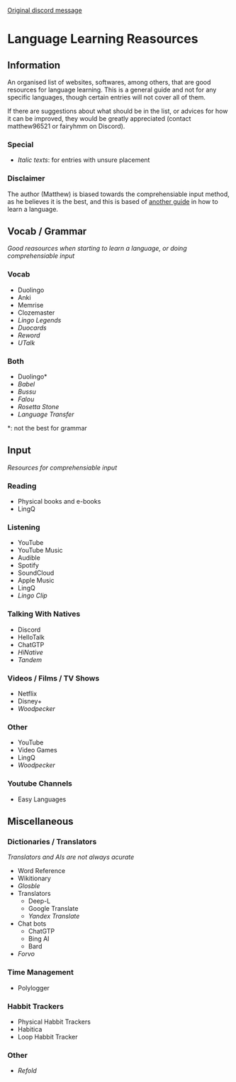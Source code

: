 [Original discord message](https://discord.com/channels/949775981026115604/949795298178379787/1144655078855282748)

# Language Learning Reasources
## Information
An organised list of websites, softwares, among others, that are good resources for language learning. This is a general guide and not for any specific languages, though certain entries will not cover all of them.

If there are suggestions about what should be in the list, or advices for how it can be improved, they would be greatly appreciated (contact matthew96521 or fairyhmm on Discord).

### Special
- *Italic texts*: for entries with unsure placement

### Disclaimer
The author (Matthew) is biased towards the comprehensiable input method, as he believes it is the best, and this is based of [another guide](https://discord.com/channels/949775981026115604/949795298178379787/1142076372236386334) in how to learn a language.

## Vocab / Grammar
*Good reasources when starting to learn a language, or doing comprehensiable input*

### Vocab
- Duolingo
- Anki
- Memrise
- Clozemaster
- *Lingo Legends*
- *Duocards*
- *Reword*
- *UTalk*

### Both
- Duolingo*
- *Babel*
- *Bussu*
- *Falou*
- *Rosetta Stone*
- *Language Transfer*

*: not the best for grammar
## Input
*Resources for comprehensiable input*

### Reading
- Physical books and e-books
- LingQ

### Listening
- YouTube
- YouTube Music
- Audible
- Spotify
- SoundCloud
- Apple Music
- LingQ
- *Lingo Clip*

### Talking With Natives
- Discord
- HelloTalk
- ChatGTP
- *HiNative*
- *Tandem*

### Videos / Films / TV Shows
- Netflix
- Disney+
- *Woodpecker*

### Other
- YouTube
- Video Games
- LingQ
- *Woodpecker*

### Youtube Channels
- Easy Languages

## Miscellaneous
### Dictionaries / Translators
*Translators and AIs are not always acurate*
- Word Reference
- Wikitionary
- *Glosble*
- Translators
    - Deep-L
    - Google Translate
    - *Yandex Translate*
- Chat bots
    - ChatGTP
    - Bing AI
    - Bard
- *Forvo*

### Time Management
- Polylogger

### Habbit Trackers
- Physical Habbit Trackers
- Habitica
- Loop Habbit Tracker

### Other
- *Refold*